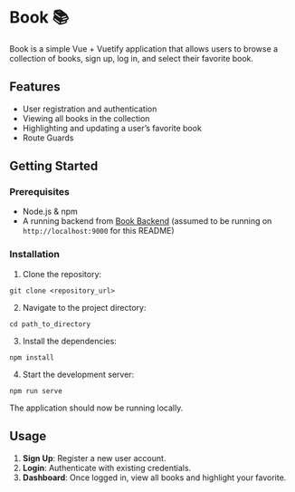 # Book 📚

Book is a simple Vue + Vuetify application that allows users to browse a collection of books, sign up, log in, and select their favorite book.

## Features

- User registration and authentication
- Viewing all books in the collection
- Highlighting and updating a user’s favorite book
- Route Guards

## Getting Started

### Prerequisites

- Node.js & npm
- A running backend from [Book Backend](https://github.com/book-io/web-interview-project-signup-wizard) (assumed to be running on `http://localhost:9000` for this README)

### Installation

1. Clone the repository:
```
git clone <repository_url>
```
2. Navigate to the project directory:
```
cd path_to_directory
```

3. Install the dependencies:
```
npm install
```

4. Start the development server:
```
npm run serve
```


The application should now be running locally.

## Usage

1. **Sign Up**: Register a new user account.
2. **Login**: Authenticate with existing credentials.
3. **Dashboard**: Once logged in, view all books and highlight your favorite.